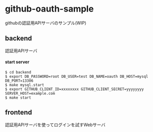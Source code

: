 # github-oauth-sample
githubの認証用APIサーバのサンプル(WIP)

## backend
認証用APIサーバ

#### start server

```
$ cd backend
$ export DB_PASSWORD=root DB_USER=test DB_NAME=oauth DB_HOST=mysql DB_PORT=13306
$ make mysql.start
$ export GITHUB_CLIENT_ID=xxxxxxxx GITHUB_CLIENT_SECRET=yyyyyyyy SERVER_HOST=example.com
$ make start
```


## frontend
認証用APIサーバを使ってログインを試すWebサーバ
